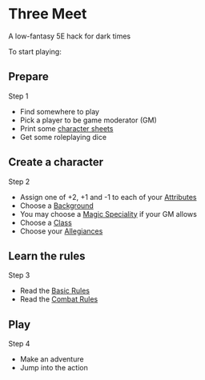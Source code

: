 # Three Meet

A low-fantasy 5E hack for dark times

To start playing:

<section class="summaries">

<section class="summary">

## Prepare

Step 1

  + Find somewhere to play
  + Pick a player to be game moderator (GM)
  + Print some [character sheets](https://github.com/grislyeye/three-meet-char-sheet/releases/download/v0.5.0/three-meet-char-sheet-0.5.0.pdf)
  + Get some roleplaying dice

</section>

<section class="summary">

## Create a character

Step 2

  + Assign one of +2, +1 and -1 to each of your [Attributes](./pages/characters/attributes.md)
  + Choose a [Background](./pages/backgrounds/index.md)
  + You may choose a [Magic Speciality](./pages/backgrounds/magic.md) if your GM allows
  + Choose a [Class](./pages/classes/index.md)
  + Choose your [Allegiances](./pages/characters/allegiances.md)

</section>

<section class="summary">

## Learn the rules

Step 3

  + Read the [Basic Rules](./pages/rules/rolling.md)
  + Read the [Combat Rules](./pages/combat/order.md)

</section>

<section class="summary">

## Play

Step 4

  + Make an adventure
  + Jump into the action

</section>

</section>
